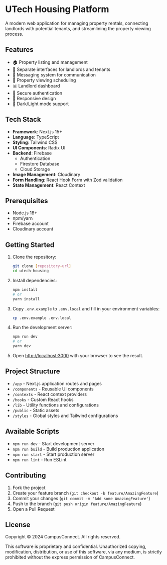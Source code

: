 # UTech Housing Platform

A modern web application for managing property rentals, connecting landlords with potential tenants, and streamlining the property viewing process.

## Features

- 🏠 Property listing and management
- 👥 Separate interfaces for landlords and tenants
- 💬 Messaging system for communication
- 📅 Property viewing scheduling
- 📊 Landlord dashboard
- 🔐 Secure authentication
- 📱 Responsive design
- 🌙 Dark/Light mode support

## Tech Stack

- **Framework**: Next.js 15+
- **Language**: TypeScript
- **Styling**: Tailwind CSS
- **UI Components**: Radix UI
- **Backend**: Firebase
  - Authentication
  - Firestore Database
  - Cloud Storage
- **Image Management**: Cloudinary
- **Form Handling**: React Hook Form with Zod validation
- **State Management**: React Context

## Prerequisites

- Node.js 18+ 
- npm/yarn
- Firebase account
- Cloudinary account

## Getting Started

1. Clone the repository:
   ```bash
   git clone [repository-url]
   cd utech-housing
   ```

2. Install dependencies:
   ```bash
   npm install
   # or
   yarn install
   ```

3. Copy `.env.example` to `.env.local` and fill in your environment variables:
   ```bash
   cp .env.example .env.local
   ```

4. Run the development server:
   ```bash
   npm run dev
   # or
   yarn dev
   ```

5. Open [http://localhost:3000](http://localhost:3000) with your browser to see the result.

## Project Structure

- `/app` - Next.js application routes and pages
- `/components` - Reusable UI components
- `/contexts` - React context providers
- `/hooks` - Custom React hooks
- `/lib` - Utility functions and configurations
- `/public` - Static assets
- `/styles` - Global styles and Tailwind configurations

## Available Scripts

- `npm run dev` - Start development server
- `npm run build` - Build production application
- `npm run start` - Start production server
- `npm run lint` - Run ESLint

## Contributing

1. Fork the project
2. Create your feature branch (`git checkout -b feature/AmazingFeature`)
3. Commit your changes (`git commit -m 'Add some AmazingFeature'`)
4. Push to the branch (`git push origin feature/AmazingFeature`)
5. Open a Pull Request

## License

Copyright © 2024 CampusConnect. All rights reserved.

This software is proprietary and confidential. Unauthorized copying, modification, distribution, or use of this software, via any medium, is strictly prohibited without the express permission of CampusConnect.